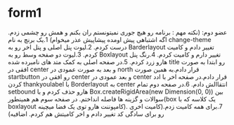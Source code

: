 # form1

عضو دوم:
(نکته مهم : برنامه رو هیچ جوری نمیتونستم ران بکنم و همش رو چشمی زدم. اگه اشتباهی پیش اومده پیشاپیش عذر میخوام)
1.یک برنچ به نام change-theme درست کردم.
2.لیوت پنل اصلی و پنل اخر رو به Barderlayout تغییر دادم و کامیت کردم.
3.لیوت دو صفحه وسط رو به Boxlayout تغییر دارم و کامیت کردم.
4.رنگ پنل هارو زرد کردم.
5.در صفحه اصلی به کمک متد های نامبرده شده title رو ابتدا به صورت افقی در center و بعد به صورت عمودی در north  قرار دادم.به همین صورت startbutton رو افقی در center و بعد عمودی در center قرار دادم.در صفحه اخر با ادد کردن thankyoulabel با Borderlayout به center انتقاالش دادم.
6.در صفحه دوم تمام setbound هارو حذف کردم و با Box.createRigidArea(new Dimension(0, 0)) بین سوالات و گزینه ها فاصله انداختم. در صفحه سوم هم همینطور(box یک کلاسه که با boxlayout کامپوننت هارو توی یک فضا میچینه).
7.برای همه کامیت زدم.(کامیت اخری رو برای سادگی کد تغییر دادم و اخر کامیتش هم کردم. اضافیه)
